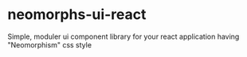 # neomorphs-ui-react
Simple, moduler ui component library for your react application having "Neomorphism" css style 
